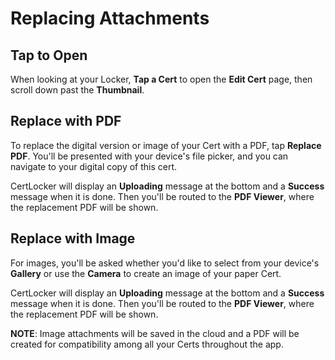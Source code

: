 # Replacing Attachments

## Tap to Open

When looking at your Locker, **Tap a Cert** to open the **Edit Cert** page, then scroll down past the **Thumbnail**.

## Replace with PDF

To replace the digital version or image of your Cert with a PDF, tap **Replace PDF**. You'll be presented with your device's file picker, and you can navigate to your digital copy of this cert.

CertLocker will display an **Uploading** message at the bottom and a **Success** message when it is done. Then you'll be routed to the **PDF Viewer**, where the replacement PDF will be shown.

## Replace with Image

For images, you'll be asked whether you'd like to select from your device's **Gallery** or use the **Camera** to create an image of your paper Cert.

CertLocker will display an **Uploading** message at the bottom and a **Success** message when it is done. Then you'll be routed to the **PDF Viewer**, where the replacement PDF will be shown.

**NOTE**: Image attachments will be saved in the cloud and a PDF will be created for compatibility among all your Certs throughout the app.
